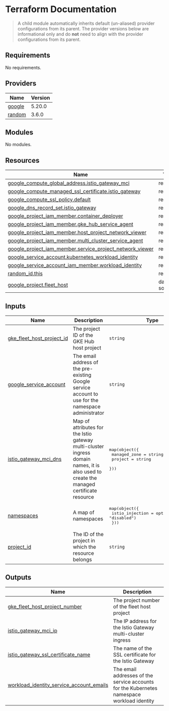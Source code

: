 # Terraform Documentation

> A child module automatically inherits default (un-aliased) provider configurations from its parent. The provider versions below are informational only and do **not** need to align with the provider configurations from its parent.

<!-- BEGINNING OF PRE-COMMIT-TERRAFORM DOCS HOOK -->
## Requirements

No requirements.

## Providers

| Name | Version |
|------|---------|
| <a name="provider_google"></a> [google](#provider\_google) | 5.20.0 |
| <a name="provider_random"></a> [random](#provider\_random) | 3.6.0 |

## Modules

No modules.

## Resources

| Name | Type |
|------|------|
| [google_compute_global_address.istio_gateway_mci](https://registry.terraform.io/providers/hashicorp/google/latest/docs/resources/compute_global_address) | resource |
| [google_compute_managed_ssl_certificate.istio_gateway](https://registry.terraform.io/providers/hashicorp/google/latest/docs/resources/compute_managed_ssl_certificate) | resource |
| [google_compute_ssl_policy.default](https://registry.terraform.io/providers/hashicorp/google/latest/docs/resources/compute_ssl_policy) | resource |
| [google_dns_record_set.istio_gateway](https://registry.terraform.io/providers/hashicorp/google/latest/docs/resources/dns_record_set) | resource |
| [google_project_iam_member.container_deployer](https://registry.terraform.io/providers/hashicorp/google/latest/docs/resources/project_iam_member) | resource |
| [google_project_iam_member.gke_hub_service_agent](https://registry.terraform.io/providers/hashicorp/google/latest/docs/resources/project_iam_member) | resource |
| [google_project_iam_member.host_project_network_viewer](https://registry.terraform.io/providers/hashicorp/google/latest/docs/resources/project_iam_member) | resource |
| [google_project_iam_member.multi_cluster_service_agent](https://registry.terraform.io/providers/hashicorp/google/latest/docs/resources/project_iam_member) | resource |
| [google_project_iam_member.service_project_network_viewer](https://registry.terraform.io/providers/hashicorp/google/latest/docs/resources/project_iam_member) | resource |
| [google_service_account.kubernetes_workload_identity](https://registry.terraform.io/providers/hashicorp/google/latest/docs/resources/service_account) | resource |
| [google_service_account_iam_member.workload_identity](https://registry.terraform.io/providers/hashicorp/google/latest/docs/resources/service_account_iam_member) | resource |
| [random_id.this](https://registry.terraform.io/providers/hashicorp/random/latest/docs/resources/id) | resource |
| [google_project.fleet_host](https://registry.terraform.io/providers/hashicorp/google/latest/docs/data-sources/project) | data source |

## Inputs

| Name | Description | Type | Default | Required |
|------|-------------|------|---------|:--------:|
| <a name="input_gke_fleet_host_project_id"></a> [gke\_fleet\_host\_project\_id](#input\_gke\_fleet\_host\_project\_id) | The project ID of the GKE Hub host project | `string` | `""` | no |
| <a name="input_google_service_account"></a> [google\_service\_account](#input\_google\_service\_account) | The email address of the pre-existing Google service account to use for the namespace administrator | `string` | n/a | yes |
| <a name="input_istio_gateway_mci_dns"></a> [istio\_gateway\_mci\_dns](#input\_istio\_gateway\_mci\_dns) | Map of attributes for the Istio gateway multi-cluster ingress domain names, it is also used to create the managed certificate resource | <pre>map(object({<br>    managed_zone = string<br>    project      = string<br>  }))</pre> | `{}` | no |
| <a name="input_namespaces"></a> [namespaces](#input\_namespaces) | A map of namespaces | <pre>map(object({<br>    istio_injection = optional(string, "disabled")<br>  }))</pre> | `{}` | no |
| <a name="input_project_id"></a> [project\_id](#input\_project\_id) | The ID of the project in which the resource belongs | `string` | n/a | yes |

## Outputs

| Name | Description |
|------|-------------|
| <a name="output_gke_fleet_host_project_number"></a> [gke\_fleet\_host\_project\_number](#output\_gke\_fleet\_host\_project\_number) | The project number of the fleet host project |
| <a name="output_istio_gateway_mci_ip"></a> [istio\_gateway\_mci\_ip](#output\_istio\_gateway\_mci\_ip) | The IP address for the Istio Gateway multi-cluster ingress |
| <a name="output_istio_gateway_ssl_certificate_name"></a> [istio\_gateway\_ssl\_certificate\_name](#output\_istio\_gateway\_ssl\_certificate\_name) | The name of the SSL certificate for the Istio Gateway |
| <a name="output_workload_identity_service_account_emails"></a> [workload\_identity\_service\_account\_emails](#output\_workload\_identity\_service\_account\_emails) | The email addresses of the service accounts for the Kubernetes namespace workload identity |
<!-- END OF PRE-COMMIT-TERRAFORM DOCS HOOK -->
